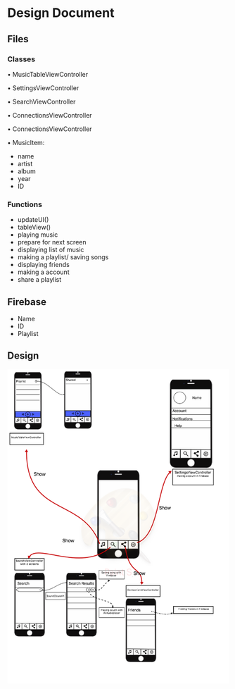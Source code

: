 # Design Document

## Files

### Classes
• MusicTableViewController

• SettingsViewController

• SearchViewController

• ConnectionsViewController

• ConnectionsViewController

• MusicItem:
- name
- artist 
- album
- year
- ID

### Functions
-	updateUI()
-	tableView()
- playing music
-	prepare for next screen
- displaying list of music
- making a playlist/ saving songs
- displaying friends
- making a account
- share a playlist

## Firebase
- Name
- ID
- Playlist

## Design

![](doc/designSketch.png)

